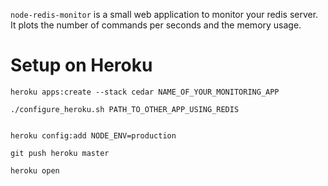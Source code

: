```node-redis-monitor``` is a small web application to monitor your redis server.
It plots the number of commands per seconds and the memory usage.

# Setup on Heroku

    heroku apps:create --stack cedar NAME_OF_YOUR_MONITORING_APP

    ./configure_heroku.sh PATH_TO_OTHER_APP_USING_REDIS


    heroku config:add NODE_ENV=production

    git push heroku master

    heroku open

